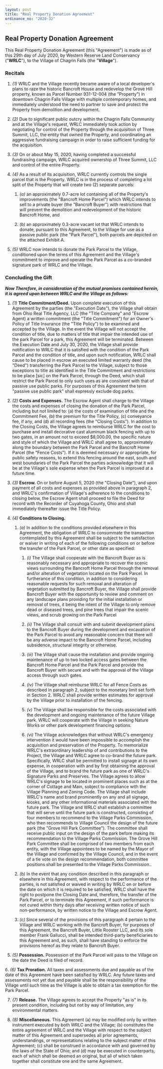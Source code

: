 ```yaml
---
layout: post
title: "Real Property Donation Agreement"
ordinance_no: "2020-32"
---
```


## Real Property Donation Agreement

This Real Property Donation Agreement (this "Agreement") is made as of this 29th
day of July 2020, by Western Reserve Land Conservancy ("**WRLC**"), to the
Village of Chagrin Falls (the "**Village**").

### Recitals

1. _(1)_ WRLC and the Village recently became aware of a local developer's plans
to raze the historic Bancroft House and redevelop the Grove Hill property, known
as Parcel Number 931-12-004 (the "Property") in downtown Chagrin Falls Village
with multiple contemporary homes, and immediately understood the need to partner
to save and protect the Property from demolition and development.

2. _(2)_ Due to significant public outcry within the Chagrin Falls Community and
at the Village's request, WRLC immediately took action by negotiating for
control of the Property through the acquisition of Three Summit, LLC, the entity
that owned the Property, and coordinating an aggressive fundraising campaign in
order to raise sufficient funding for the acquisition.

3. _(3)_ On or about May 15, 2020, having completed a successful fundraising
campaign, WRLC acquired ownership of Three Summit, LLC and control of the entire
Property.

4. _(4)_ As a result of its acquisition, WRLC currently controls the single
parcel that is the Property. WRLC is in the process of completing a lot split of
the Property that will create two (2) separate parcels:

    1. _(a)_ an approximately 0.7-acre lot containing all of the Property's
    improvements (the "Bancroft Home Parcel") which WRLC intends to sell to a
    private buyer (the "Bancroft Buyer") with restrictions that will prevent the
    demolition and redevelopment of the historic Bancroft Home, and

    2. _(b)_ an approximately 0.3-acre vacant lot that WRLC intends to donate,
    pursuant to this Agreement, to the Village for use as a passive public park
    (the "Park Parcel"), both parcels are depicted on the attached Exhibit A.

5. _(5)_ WRLC now intends to donate the Park Parcel to the Village, conditioned
upon the terms of this Agreement and the Village's commitment to improve and
operate the Park Parcel as a co-branded signature park of WRLC and the Village.

### Concluding the Gift

**_Now Therefore, in consideration of the mutual promises contained herein, it is agreed upon between WRLC and the Village as follows:_**

1. _(1)_ **Title Commitment/Deed.** Upon complete execution of this Agreement by
the parties (the "Execution Date"), the Village shall obtain from Ohio Real
Title Agency, LLC (the "Title Company" and "Escrow Agent) a written commitment
(the "Title Commitment") for an Owner's Policy of Title Insurance (the "Title
Policy") to be examined and accepted by the Village. In the event the Village
will not accept the condition of title, due to matters of title that impair the
intended use of the park Parcel for a park, this Agreement will be terminated.
Between the Execution Date and July 30, 2020, the Village shall provide
notification to WRLC that it is satisfied with the condition of the Park Parcel
and the condition of title, and upon such notification, WRLC shall cause to be
placed in escrow an executed limited warranty deed (the "Deed") transferring the
Park Parcel to the Village, subject to those exceptions to title as identified
in the Title Commitment and restrictions to be place [sic] on the Park Parcel,
through the Deed, which shall restrict the Park Parcel to only such uses as are
consistent with that of passive use public parks. For purposes of this Agreement
the term "passive use public park" shall expressly exclude dog parks.

2. _(2)_ **Costs and Expenses.** The Escrow Agent shall charge to the Village
the costs and expenses of closing the donation of the Park Parcel, including but
not limited to: (a) the costs of examination of title and the Commitment Fee,
(b) the premium for the Title Policy, (c) conveyance fee, if any, and (d) all
recording fees (the "Closing Costs"). In addition to the Closing Costs, the
Village agrees to reimburse WRLC for the cost to purchase and install decorative
cast aluminum black fencing with up to two gates, in an amount not to exceed
$8,000.00, the specific nature and style of which the Village and WRLC shall
agree to, approximately along the boundary between the Park Parcel and the
Bancroft Home Parcel (the "Fence Costs"). If it is deemed necessary or
appropriate, for public safety reasons, to extend this fencing around the east,
south and west boundaries of the Park Parcel the parties acknowledge that it
will be at the Village's sole expense when the Park Parcel is improved at a
future time.

3. _(3)_ **Escrow.** On or before August 5, 2020 (the "Closing Date"), and upon
payment of all costs and expenses as provided above in paragraph 2, and WRLC's
confirmation of Village's adherence to the conditions to closing below, the
Escrow Agent shall proceed to file the Deed for record with the Recorder of
Cuyahoga County, Ohio and shall immediately thereafter issue the Title Policy.

4. _(4)_ **Conditions to Closing.**

    1. _(a)_ In addition to the conditions provided elsewhere in this
    Agreement, the obligation of WRLC to consummate the transaction contemplated
    by this Agreement shall be subject to the satisfaction or waiver in writing
    of each of the following conditions on or before the transfer of the Park
    Parcel, or other date as specified:

        1. _(i)_ The Village shall cooperate with the Bancroft Buyer as is
        reasonably necessary and appropriate to recover the scenic views
        surrounding the Bancroft Home Parcel through the removal and/or
        alteration of vegetation located on the Park Parcel. In furtherance of
        this condition, in addition to considering reasonable requests for such
        removal and alteration of vegetation submitted by Bancroft Buyer, the
        Village shall provide Bancroft Buyer with the opportunity to review and
        comment on any landscape plans providing for the initial installation or
        removal of trees, it being the intent of the Village to only remove dead
        or diseased trees, and pine trees that impair the scenic views, and
        scrub growing on the Park Parcel

        2. _(ii)_ The Village shall consult with and submit development plans to
        the Bancroft Buyer during the development and excavation of the Park
        Parcel to avoid any reasonable concern that there will be any adverse
        impact to the Bancroft Home Parcel, including subsidence, structural
        integrity or otherwise.

        3. _(iii)_ The Village shall cause the installation and provide ongoing
        maintenance of up to two locked access gates between the Bancroft Home
        Parcel and the Park Parcel and provide the Bancroft Buyer with secure
        and with the approval of the Village access through such gates.

        4. _(iv)_ The Village shall reimburse WRLC for all Fence Costs as
        described in paragraph 2, subject to the monetary limit set forth in
        Section 2. WRLC shall provide written estimates for approval by the
        Village prior to installation of the fencing.

        5. _(v)_ The Village shall be responsible for the costs associated with
        the development and ongoing maintenance of the future Village park. WRLC
        will cooperate with the Village in seeking Nature Works or other park
        development financing options.

        6. _(vi)_ The Village acknowledges that without WRLC's emergency
        intervention it would have been impossible to accomplish the acquisition
        and preservation of the Property. To memorialize WRLC's extraordinary
        leadership of and contributions to the Project, the Village and WRLC
        agree to co-brand the future park. Specifically, WRLC shall be permitted
        to install signage at its own expense, in cooperation with and by first
        obtaining the approval of the Village, and to brand the future park as
        one of WRLC's Signature Parks and Preserves. The Village agrees to allow
        WRLC's signage to be located in prominent places such as at the corner
        of Cottage and Main, subject to compliance with the Village Planning and
        Zoning Code. The Village shall include WRLC's name and brand prominently
        on any and all signage, kiosks, and any other informational materials
        associated with the future park. The Village and WRLC shall establish a
        committee that will serve until the future park is constructed,
        consisting of four members to recommend to the Village Parks Commission,
        who then recommends to Village Council the design of the future park
        (the "Grove Hill Park Committee"). The committee shall receive public
        input on the design of the park before making its recommendation to
        the Village Parks Commission. The Grove Hill Park Committee shall be
        comprised of two members from each entity, with the Village appointees
        to be named by the Mayor of the Village and confirmed by the Village
        Council, and in the event of a tie vote on the design recommendation,
        both committee positions shall be presented to the Village Parks
        Commission..

    2. _(b)_ In the event that any condition described in this paragraph or
    elsewhere in this Agreement, with respect to the performance of the parties,
    is not satisfied or waived in writing by WRLC on or before the date on which
    it is required to be satisfied, WRLC shall have the right to postpone the
    Closing Date and, therefore, the transfer of the Park Parcel, or to
    terminate this Agreement, if such performance is not cured within thirty
    days after receiving written notice of such non-performance, by written
    notice to the Village and Escrow Agent.

    3. _(c)_ Since several of the provisions of this paragraph 4 pertain to the
    Village and WRLC working with the Bancroft Buyer, for purposes of this
    Agreement, the Bancroft Buyer, Little Rooster LLC, and its sole member Frank
    Gallucci, shall be intended third-party beneficiaries to this Agreement and,
    as such, shall have standing to enforce the provisions hereof as they relate
    to Bancroft Buyer.

5. _(5)_ **Possession.** Possession of the Park Parcel will pass to the Village
on the date the Deed is filed of record.

б. _(6)_ **Tax Proration.** All taxes and assessments due and payable as of the
date of this Agreement have been satisfied by WRLC. Any future taxes and
assessments not yet due and payable shall be the responsibility of the Village
until such time as the Village is able to obtain a tax exemption for the Park
Parcel.

7. _(7)_ **Release.** The Village agrees to accept the Property "as is" in its
present condition, including but not by way of limitation, any environmental
matters.

8. _(8)_ **Miscellaneous.** This Agreement (a) may be modified only by written
instrument executed by both WRLC and the Village; (b) constitutes the entire
agreement of WRLC and the Village with respect to the subject matter of this
Agreement and supersedes all prior agreements, understandings, or
representations relating to the subject matter of this Agreement; (c) shall be
construed in accordance with and governed by the laws of the State of Ohio; and
(d) may be executed in counterparts, each of which shall be deemed an original,
but all of which taken together shall constitute one and the same Agreement.
